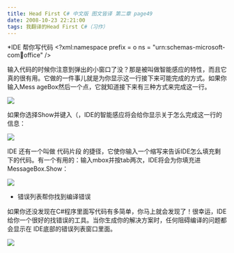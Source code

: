 ```yaml
---
title: Head First C# 中文版 图文皆译 第二章 page49
date: 2008-10-23 22:21:00
tags: 我翻译的Head First C#（习作）
---
```

*IDE  帮你写代码  <?xml:namespace prefix = o ns = "urn:schemas-microsoft-com:office:office" />

输入代码的时候你注意到弹出的小窗口了没？那是被叫做智能感应的特性，而且它真的很有用。它做的一件事儿就是为你显示这一行接下来可能完成的方式。如果你输入Mess
ageBox然后一个点，它就知道接下来有三种方式来完成这一行。

![](https://p-blog.csdn.net/images/p_blog_csdn_net/cuipengfei1/EntryImages/20081023/%E6%88%AA%E5%9B%BE02.jpg)

如果你选择Show并键入（，IDE的智能感应将会给你显示关于怎么完成这一行的信息：

![](https://p-blog.csdn.net/images/p_blog_csdn_net/cuipengfei1/EntryImages/20081023/%E6%88%AA%E5%9B%BE03.jpg)

IDE  还有一个叫做  代码片段
的捷径，它使你输入一个缩写来告诉IDE怎么填充剩下的代码。有一个有用的：输入mbox并按tab两次，IDE将会为你填充进MessageBox.Show：

![](https://p-blog.csdn.net/images/p_blog_csdn_net/cuipengfei1/EntryImages/20081023/%E6%88%AA%E5%9B%BE04.jpg)

*  错误列表帮你找到编译错误 

如果你还没发现在C#程序里面写代码有多简单，你马上就会发现了！很幸运，IDE给你一个很好的找错误的工具。当你生成你的解决方案时，任何阻碍编译的问题都会显示在
IDE底部的错误列表窗口里面。

![](https://p-blog.csdn.net/images/p_blog_csdn_net/cuipengfei1/EntryImages/20081023/%E6%88%AA%E5%9B%BE05.jpg)



